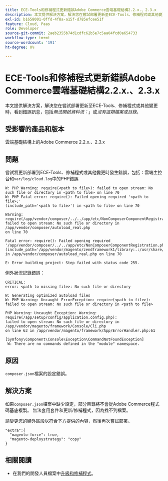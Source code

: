 ```yaml
---
title: ECE-Tools和修補程式更新錯誤Adobe Commerce雲端基礎結構2.2.x.、2.3.x
description: 本文提供解決方案，解決您在嘗試部署更新至ECE-Tools、修補程式或其他變更時，會看到錯誤訊息，包括「*無法開啟資料流：*」或「*沒有這類檔案或目錄*」。
exl-id: b1658001-0ffd-4f8a-a15f-d785efcee51f
feature: Cloud, Paas
role: Developer
source-git-commit: 2aeb2355b74d1cdfc62b5e7c5aa04fcd0a654733
workflow-type: tm+mt
source-wordcount: '191'
ht-degree: 0%

---
```


# ECE-Tools和修補程式更新錯誤Adobe Commerce雲端基礎結構2.2.x.、2.3.x

本文提供解決方案，解決您在嘗試部署更新至ECE-Tools、修補程式或其他變更時，看到錯誤訊息，包括&#x200B;*無法開啟資料流：*」或&#x200B;*沒有這類檔案或目錄*。

## 受影響的產品和版本

雲端基礎結構上的Adobe Commerce 2.2.x.、2.3.x

## 問題

嘗試將更新部署到ECE-Tools、修補程式或其他變更時發生錯誤，包括：雲端主控台和`var/log/cloud.log`中的PHP錯誤

```
W: PHP Warning: require(<path to file>): failed to open stream: No such file or directory in <path to file> on line 70
W: PHP Fatal error: require(): Failed opening required '<path to file>;'
(include_path='<path to file>') in <path to file> on line 70

Warning: require(/app/vendor/composer/../../app/etc/NonComposerComponentRegistration.php):
failed to open stream: No such file or directory in /app/vendor/composer/autoload_real.php
on line 70

Fatal error: require(): Failed opening required '/app/vendor/composer/../../app/etc/NonComposerComponentRegistration.php'
(include_path='/app/vendor/magento/zendframework1/library:.:/usr/share/php')
in /app/vendor/composer/autoload_real.php on line 70

E: Error building project: Step failed with status code 255.
```

例外狀況記錄錯誤：

```
CRITICAL:
error: <path to missing file>: No such file or directory
```

```
W: Generating optimized autoload files
W: PHP Warning: Uncaught ErrorException: require(<path to file>):
failed to open stream: No such file or directory in <path to file>
```

```
PHP Warning: Uncaught Exception: Warning: require(/app/setup/config/application.config.php):
failed to open stream: No such file or directory in /app/vendor/magento/framework/Console/Cli.php
on line 63 in /app/vendor/magento/framework/App/ErrorHandler.php:61
```

```
[Symfony\Component\Console\Exception\CommandNotFoundException]
 W: There are no commands defined in the "module" namespace.
```

## 原因

`composer.json`檔案的設定錯誤。

## 解決方案

如果`composer.json`檔案中缺少設定，部分目錄將不會從Adobe Commerce程式碼基底複製。 無法套用套件和更新/修補程式，因為找不到檔案。

請變更您的額外區段以符合下方提供的內容，然後再次嘗試部署。

```
"extra":{
  "magento-force": true,
  "magento-deploystrategy": "copy"
}
```

## 相關閱讀

* 在我們的開發人員檔案中[升級和修補程式](https://experienceleague.adobe.com/zh-hant/docs/commerce-cloud-service/user-guide/develop/upgrade/best-practices)。
